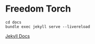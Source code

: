 # Freedom Torch



```
cd docs
bundle exec jekyll serve --livereload

```


[Jekyll Docs]





[Open an Issue]: https://github.com/kevando/congress/issues
[Jekyll Docs]: https://jekyllrb.com/docs/themes/#overriding-theme-defaults




